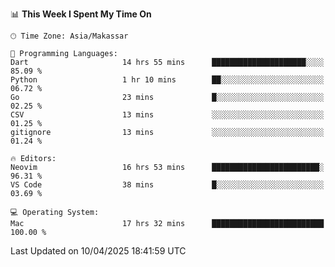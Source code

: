 <!--START_SECTION:waka-->
📊 **This Week I Spent My Time On** 

```text
🕑︎ Time Zone: Asia/Makassar

💬 Programming Languages: 
Dart                     14 hrs 55 mins      █████████████████████░░░░   85.09 % 
Python                   1 hr 10 mins        ██░░░░░░░░░░░░░░░░░░░░░░░   06.72 % 
Go                       23 mins             █░░░░░░░░░░░░░░░░░░░░░░░░   02.25 % 
CSV                      13 mins             ░░░░░░░░░░░░░░░░░░░░░░░░░   01.25 % 
gitignore                13 mins             ░░░░░░░░░░░░░░░░░░░░░░░░░   01.24 % 

🔥 Editors: 
Neovim                   16 hrs 53 mins      ████████████████████████░   96.31 % 
VS Code                  38 mins             █░░░░░░░░░░░░░░░░░░░░░░░░   03.69 % 

💻 Operating System: 
Mac                      17 hrs 32 mins      █████████████████████████   100.00 % 
```


 Last Updated on 10/04/2025 18:41:59 UTC
<!--END_SECTION:waka-->
